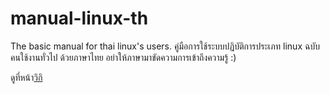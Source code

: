 # manual-linux-th
The basic manual for thai linux's users. 
คู่มือการใช้ระบบปฏิบัติการประเภท linux ฉบับคนใช้งานทั่วไป ด้วยภาษาไทย
อย่าให้ภาษามาขัดความการเข้าถึงความรู้ :)

ดูที่หน้า[วิกิ](https://github.com/warut92/manual-linux-th/wiki) 
